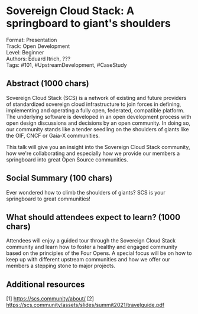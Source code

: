 # Sovereign Cloud Stack: A springboard to giant's shoulders

Format: Presentation  
Track: Open Development  
Level: Beginner  
Authors: Eduard Itrich, ???  
Tags: #101, #UpstreamDevelopment, #CaseStudy  

## Abstract (1000 chars)

Sovereign Cloud Stack (SCS) is a network of existing and future providers of
standardized sovereign cloud infrastructure to join forces in defining, implementing
and operating a fully open, federated, compatible platform. The underlying software
is developed in an open development process with open design discussions and
decisions by an open community. In doing so, our community stands like a tender
seedling on the shoulders of giants like the OIF, CNCF or Gaia-X communities.

This talk will give you an insight into the Sovereign Cloud Stack community,
how we're collaborating and especially how we provide our members a springboard
into great Open Source communities.

## Social Summary (100 chars)

Ever wondered how to climb the shoulders of giants? SCS is your springboard to
great communities!

## What should attendees expect to learn? (1000 chars)

Attendees will enjoy a guided tour through the Sovereign Cloud Stack community and
learn how to foster a healthy and engaged community based on the principles of the
Four Opens. A special focus will be on how to keep up with different upstream 
communities and how we offer our members a stepping stone to major projects.

## Additional resources

[1] https://scs.community/about/
[2] https://scs.community/assets/slides/summit2021/travelguide.pdf
